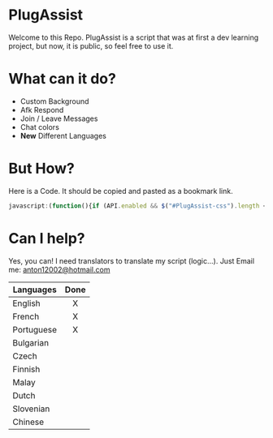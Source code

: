PlugAssist
==========

Welcome to this Repo. PlugAssist is a script that was at first a dev learning project, but now, it is public, so feel free to use it.

What can it do?
==========

* Custom Background
* Afk Respond
* Join / Leave Messages
* Chat colors
* **New** Different Languages

But How?
==========

Here is a Code. It should be copied and pasted as a bookmark link. 

```javascript
javascript:(function(){if (API.enabled && $("#PlugAssist-css").length <= 0) {$.getScript('https://www.dropbox.com/s/rw749rn6jv3vgwy/PlugAssist-2-0.js?dl=1');}else {API.sendChat('/close'); $.getScript('https://www.dropbox.com/s/rw749rn6jv3vgwy/PlugAssist-2-0.js?dl=1');}}());
```

Can I help?
===========

Yes, you can! I need translators to translate my script  (logic...). Just Email me: anton12002@hotmail.com

| Languages     | Done |
| ------------- |:-:|
| English       | X |
| French        | X |
| Portuguese    | X |
| Bulgarian     |   |
| Czech         |   |
| Finnish       |   |
| Malay         |   |
| Dutch         |   |
| Slovenian     |   |
| Chinese       |   |
